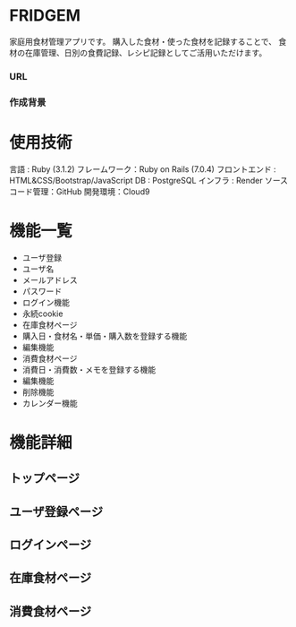 # FRIDGEM
家庭用食材管理アプリです。
購入した食材・使った食材を記録することで、
食材の在庫管理、日別の食費記録、レシピ記録としてご活用いただけます。

### URL

### 作成背景

# 使用技術
言語 : Ruby (3.1.2)
フレームワーク：Ruby on Rails (7.0.4)
フロントエンド : HTML&CSS/Bootstrap/JavaScript
DB : PostgreSQL
インフラ : Render
ソースコード管理：GitHub
開発環境：Cloud9

# 機能一覧
- ユーザ登録
 - ユーザ名
 - メールアドレス
 - パスワード
- ログイン機能
 - 永続cookie
- 在庫食材ページ
 - 購入日・食材名・単価・購入数を登録する機能
 - 編集機能
- 消費食材ページ
 - 消費日・消費数・メモを登録する機能
 - 編集機能
 - 削除機能
 - カレンダー機能

# 機能詳細
## トップページ
## ユーザ登録ページ
## ログインページ
## 在庫食材ページ
## 消費食材ページ


